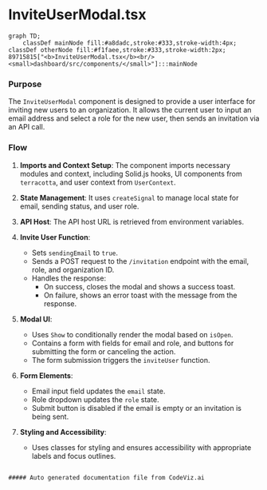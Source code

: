 # InviteUserModal.tsx

```mermaid
graph TD;
    classDef mainNode fill:#a8dadc,stroke:#333,stroke-width:4px;
classDef otherNode fill:#f1faee,stroke:#333,stroke-width:2px;
89715815["<b>InviteUserModal.tsx</b><br/><small>dashboard/src/components/</small>"]:::mainNode

```
### Purpose
The `InviteUserModal` component is designed to provide a user interface for inviting new users to an organization. It allows the current user to input an email address and select a role for the new user, then sends an invitation via an API call.

### Flow
1. **Imports and Context Setup**: The component imports necessary modules and context, including Solid.js hooks, UI components from `terracotta`, and user context from `UserContext`.

2. **State Management**: It uses `createSignal` to manage local state for email, sending status, and user role.

3. **API Host**: The API host URL is retrieved from environment variables.

4. **Invite User Function**: 
   - Sets `sendingEmail` to `true`.
   - Sends a POST request to the `/invitation` endpoint with the email, role, and organization ID.
   - Handles the response: 
     - On success, closes the modal and shows a success toast.
     - On failure, shows an error toast with the message from the response.

5. **Modal UI**: 
   - Uses `Show` to conditionally render the modal based on `isOpen`.
   - Contains a form with fields for email and role, and buttons for submitting the form or canceling the action.
   - The form submission triggers the `inviteUser` function.

6. **Form Elements**: 
   - Email input field updates the `email` state.
   - Role dropdown updates the `role` state.
   - Submit button is disabled if the email is empty or an invitation is being sent.

7. **Styling and Accessibility**: 
   - Uses classes for styling and ensures accessibility with appropriate labels and focus outlines.
```

##### Auto generated documentation file from CodeViz.ai
